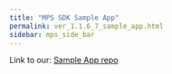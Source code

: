 ```yaml
---
title: "MPS SDK Sample App"
permalink: ver_1.1.6_7_sample_app.html
sidebar: mps_side_bar
---
```


Link to our: <a href="https://github.com/NBCUOTS/mobile_mps_sdk_android_examples/tree/master">Sample App repo</a>